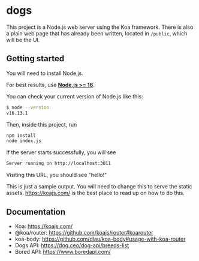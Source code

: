 # dogs

This project is a Node.js web server using the Koa framework. There is also a
plain web page that has already been written, located in `/public`, which will
be the UI.

## Getting started

You will need to install Node.js.

For best results, use [**Node.js >= 16**](https://nodejs.org/).

You can check your current version of Node.js like this:

```sh
$ node --version
v16.13.1
```

Then, inside this project, run

```sh
npm install
node index.js
```

If the server starts successfully, you will see

```sh
Server running on http://localhost:3011
```

Visiting this URL, you should see "hello!"

This is just a sample output. You will need to change this to serve the static
assets. https://koajs.com/ is the best place to read up on how to do this.

## Documentation

- Koa: https://koajs.com/
- @koa/router: https://github.com/koajs/router#koarouter
- koa-body: https://github.com/dlau/koa-body#usage-with-koa-router
- Dogs API: https://dog.ceo/dog-api/breeds-list
- Bored API: https://www.boredapi.com/
